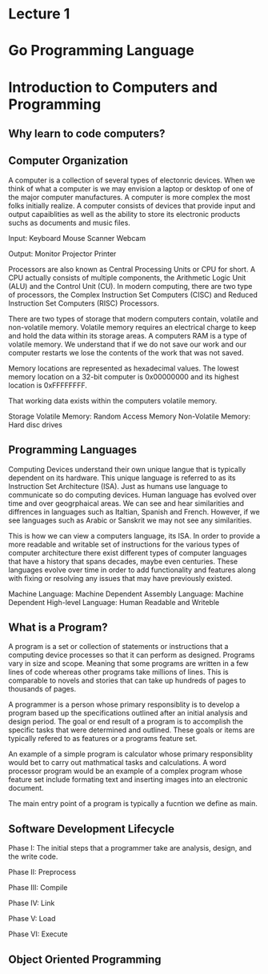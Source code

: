 # Lecture 1
# Go Programming Language

# Introduction to Computers and Programming

## Why learn to code computers?


## Computer Organization

A computer is a collection of several types of electonric devices. When we think of what a computer is we may envision a laptop or desktop of one of the major computer manufactures. A computer is more complex the most folks initially realize. A computer consists of devices that provide input and output capaiblities as well as the ability to store its electronic products suchs as documents and music files. 

Input: 
Keyboard Mouse Scanner Webcam

Output: 
Monitor Projector Printer


Processors are also known as Central Processing Units or CPU for short. A CPU actually consists of multiple components, the Arithmetic Logic Unit (ALU) and the Control Unit (CU). In modern computing, there are two type of processors, the Complex Instruction Set Computers (CISC) and  Reduced Instruction Set Computers (RISC) Processors.


There are two types of storage that modern computers contain, volatile and non-volatile memory. Volatile memory requires an electrical charge to keep and hold the data within its storage areas. A computers RAM is a type of volatile memory. We understand that if we do not save our work and our computer restarts we lose the contents of the work that was not saved. 

Memory locations are represented as hexadecimal values. The lowest memory location on a 32-bit computer is 0x00000000 and its highest location is 0xFFFFFFFF. 

That working data exists within the computers volatile memory. 

Storage
Volatile Memory: Random Access Memory
Non-Volatile Memory: Hard disc drives 




## Programming Languages
Computing Devices understand their own unique langue that is typically dependent
on its hardware. This unique language is referred to as its Instruction Set Architecture (ISA). Just as humans use language to communicate so do computing devices. Human language has evolved over time and over geogrphaical areas. We can see and hear similarities and diffrences in languages such as Italtian, Spanish and French. However, if we see languages such as Arabic or Sanskrit we may not see any similarities. 

This is how we can view a computers language, its ISA. In order to provide a more readable and writable set of instructions for the various types of computer architecture there exist different types of computer languages that have a history that spans decades, maybe even centuries. These languages evolve over time in order to add functionality and features along with fixing or resolving any issues that may have previously existed. 

Machine Language: Machine Dependent
Assembly Language: Machine Dependent
High-level Language: Human Readable and Writeble


## What is a Program?
A program is a set or collection of statements or instructions that a computing device processes so that it can perform as designed. Programs vary in size and scope. Meaning that some programs are written in a few lines of code whereas other programs take millions of lines. This is comparable to novels and stories that can take up hundreds of pages to thousands of pages. 

A programmer is a person whose primary responsiblity is to develop a program based up the specifications outlined after an initial analysis and design period. The goal or end result of a program is to accomplish the specific tasks that were determined and outlined. These goals or items are typically refered to as features or a programs feature set. 

An example of a simple program is calculator whose primary responsiblity would bet to carry out mathmatical tasks and calculations. A word processor program would be an example of a complex program whose feature set include formating text and inserting images into an electronic document. 

The main entry point of a program is typically a fucntion we define as main. 



## Software Development Lifecycle

Phase I: 
The initial steps that a programmer take are analysis, design, and the write code.

Phase II: 
Preprocess

Phase III: 
Compile

Phase IV: 
Link

Phase V: 
Load

Phase VI: 
Execute


## Object Oriented Programming
